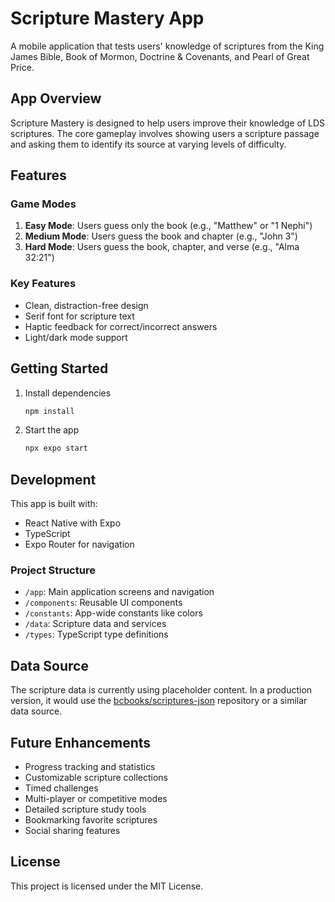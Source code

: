 # Scripture Mastery App

A mobile application that tests users' knowledge of scriptures from the King James Bible, Book of Mormon, Doctrine & Covenants, and Pearl of Great Price.

## App Overview

Scripture Mastery is designed to help users improve their knowledge of LDS scriptures. The core gameplay involves showing users a scripture passage and asking them to identify its source at varying levels of difficulty.

## Features

### Game Modes
1. **Easy Mode**: Users guess only the book (e.g., "Matthew" or "1 Nephi")
2. **Medium Mode**: Users guess the book and chapter (e.g., "John 3")
3. **Hard Mode**: Users guess the book, chapter, and verse (e.g., "Alma 32:21")

### Key Features
- Clean, distraction-free design
- Serif font for scripture text
- Haptic feedback for correct/incorrect answers
- Light/dark mode support

## Getting Started

1. Install dependencies

   ```bash
   npm install
   ```

2. Start the app

   ```bash
   npx expo start
   ```

## Development

This app is built with:
- React Native with Expo
- TypeScript
- Expo Router for navigation

### Project Structure

- `/app`: Main application screens and navigation
- `/components`: Reusable UI components
- `/constants`: App-wide constants like colors
- `/data`: Scripture data and services
- `/types`: TypeScript type definitions

## Data Source

The scripture data is currently using placeholder content. In a production version, it would use the [bcbooks/scriptures-json](https://github.com/bcbooks/scriptures-json) repository or a similar data source.

## Future Enhancements

- Progress tracking and statistics
- Customizable scripture collections
- Timed challenges
- Multi-player or competitive modes
- Detailed scripture study tools
- Bookmarking favorite scriptures
- Social sharing features

## License

This project is licensed under the MIT License.
